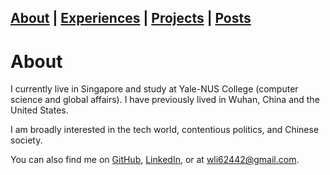 [About]({{site.baseurl}}/about.html) \| 
[Experiences]({{site.baseurl}}/experiences.html) \| 
[Projects]({{site.baseurl}}/projects.html) \| 
[Posts]({{site.baseurl}}/posts.html)
-----------

# About

I currently live in Singapore and study at Yale-NUS College (computer science and global affairs). I have previously lived in Wuhan, China and the United States.

I am broadly interested in the tech world, contentious politics, and Chinese society.

You can also find me on 
[GitHub](https://github.com/wli-linda), 
[LinkedIn](https://www.linkedin.com/in/wandanli/), 
or at [wli62442@gmail.com](mailto:wli62442@gmail.com).